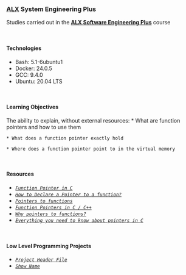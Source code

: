 ### [ALX](https://www.alxafrica.com/) System Engineering Plus

Studies carried out in the **[ALX Software Engineering Plus](https://www.alxafrica.com/software-engineering-plus/)** course

<br />

#### Technologies

* Bash:     5.1-6ubuntu1
* Docker:   24.0.5
* GCC:      9.4.0
* Ubuntu:   20.04 LTS

<br />

#### Learning Objectives

The ability to explain, without external resources:
    * What are function pointers and how to use them

    * What does a function pointer exactly hold

    * Where does a function pointer point to in the virtual memory

<br />

#### Resources

* _[`Function Pointer in C`](https://www.geeksforgeeks.org/function-pointer-in-c/)_
* _[`How to Declare a Pointer to a function?`](https://www.geeksforgeeks.org/how-to-declare-a-pointer-to-a-function/)_
* _[`Pointers to functions`](https://publications.gbdirect.co.uk//c_book/chapter5/function_pointers.html)_
* _[`Function Pointers in C / C++`](https://www.youtube.com/watch?v=ynYtgGUNelE)_
* _[`Why pointers to functions?`](https://www.youtube.com/watch?v=sxTFSDAZM8s)_
* _[`Everything you need to know about pointers in C`](https://boredzo.org/pointers/)_

<br />

#### Low Level Programming Projects

* _[`Project Header File`](functions_pointers.h)_
* _[`Show Name`](0-print_name.c)_

<br />
